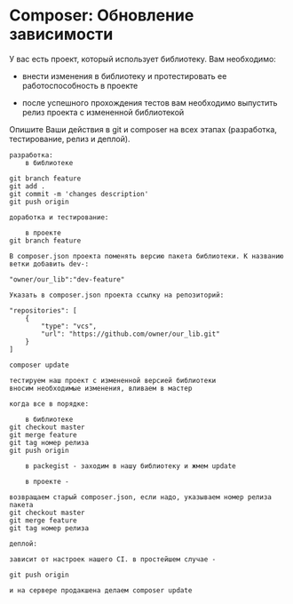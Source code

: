 # Composer: Обновление зависимости

У вас есть проект, который использует библиотеку. Вам
необходимо:

- внести изменения в библиотеку и протестировать ее
работоспособность в проекте

- после успешного прохождения тестов вам необходимо
выпустить релиз проекта с измененной библиотекой

Опишите Ваши действия в git и composer на всех этапах
(разработка, тестирование, релиз и деплой).

```
разработка:
    в библиотеке

git branch feature
git add .
git commit -m 'changes description'
git push origin

доработка и тестирование:

    в проекте
git branch feature

В composer.json проекта поменять версию пакета библиотеки. К названию ветки добавить dev-:

"owner/our_lib":"dev-feature"

Указать в composer.json проекта ссылку на репозиторий:

"repositories": [
    {
        "type": "vcs",
        "url": "https://github.com/owner/our_lib.git"
    }
]

composer update

тестируем наш проект с измененной версией библиотеки
вносим необходимые изменения, вливаем в мастер

когда все в порядке:

    в библиотеке
git checkout master
git merge feature
git tag номер релиза
git push origin

    в packegist - заходим в нашу библиотеку и жмем update

    в проекте - 

возвращаем старый composer.json, если надо, указываем номер релиза пакета
git checkout master
git merge feature
git tag номер релиза

деплой:

зависит от настроек нашего CI. в простейшем случае - 

git push origin

и на сервере продакшена делаем composer update

```



